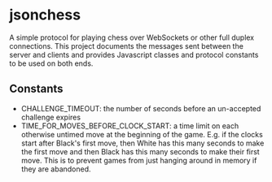 jsonchess
=========

A simple protocol for playing chess over WebSockets or other full duplex connections.
This project documents the messages sent between the server and clients and provides
Javascript classes and protocol constants to be used on both ends.

Constants
---------

 - CHALLENGE_TIMEOUT: the number of seconds before an un-accepted challenge expires
 - TIME_FOR_MOVES_BEFORE_CLOCK_START: a time limit on each otherwise untimed move at
 the beginning of the game.  E.g. if the clocks start after Black's first move, then
 White has this many seconds to make the first move and then Black has this many
 seconds to make their first move.  This is to prevent games from just hanging around
 in memory if they are abandoned.